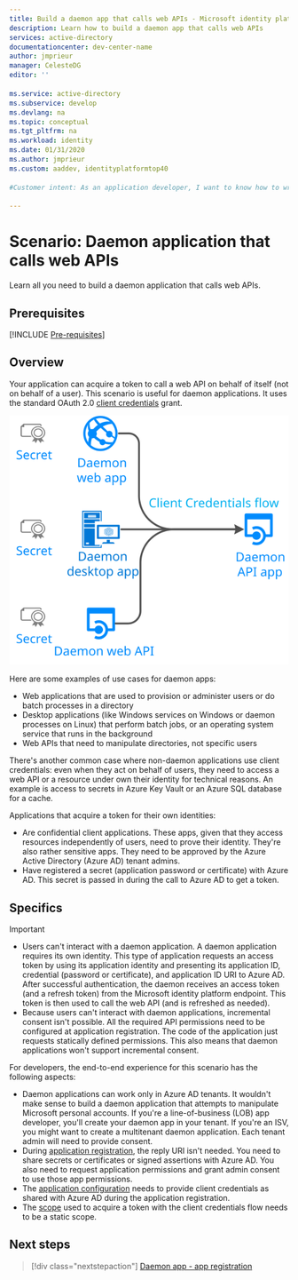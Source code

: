 ```yaml
---
title: Build a daemon app that calls web APIs - Microsoft identity platform | Azure
description: Learn how to build a daemon app that calls web APIs
services: active-directory
documentationcenter: dev-center-name
author: jmprieur
manager: CelesteDG
editor: ''

ms.service: active-directory
ms.subservice: develop
ms.devlang: na
ms.topic: conceptual
ms.tgt_pltfrm: na
ms.workload: identity
ms.date: 01/31/2020
ms.author: jmprieur
ms.custom: aaddev, identityplatformtop40

#Customer intent: As an application developer, I want to know how to write a daemon app that can call web APIs by using the Microsoft identity platform for developers.

---
```


# Scenario: Daemon application that calls web APIs

Learn all you need to build a daemon application that calls web APIs.

## Prerequisites

[!INCLUDE [Pre-requisites](../../../includes/active-directory-develop-scenarios-prerequisites.md)]

## Overview

Your application can acquire a token to call a web API on behalf of itself (not on behalf of a user). This scenario is useful for daemon applications. It uses the standard OAuth 2.0 [client credentials](v2-oauth2-client-creds-grant-flow.md) grant.

![Daemon apps](./media/scenario-daemon-app/daemon-app.svg)

Here are some examples of use cases for daemon apps:

- Web applications that are used to provision or administer users or do batch processes in a directory
- Desktop applications (like Windows services on Windows or daemon processes on Linux) that perform batch jobs, or an operating system service that runs in the background
- Web APIs that need to manipulate directories, not specific users

There's another common case where non-daemon applications use client credentials: even when they act on behalf of users, they need to access a web API or a resource under own their identity for technical reasons. An example is access to secrets in Azure Key Vault or an Azure SQL database for a cache.

Applications that acquire a token for their own identities:

- Are confidential client applications. These apps, given that they access resources independently of users, need to prove their identity. They're also rather sensitive apps. They need to be approved by the Azure Active Directory (Azure AD) tenant admins.
- Have registered a secret (application password or certificate) with Azure AD. This secret is passed in during the call to Azure AD to get a token.

## Specifics

> [!IMPORTANT]
>
> - Users can't interact with a daemon application. A daemon application requires its own identity. This type of application requests an access token by using its application identity and presenting its application ID, credential (password or certificate), and application ID URI to Azure AD. After successful authentication, the daemon receives an access token (and a refresh token) from the Microsoft identity platform endpoint. This token is then used to call the web API (and is refreshed as needed).
> - Because users can't interact with daemon applications, incremental consent isn't possible. All the required API permissions need to be configured at application registration. The code of the application just requests statically defined permissions. This also means that daemon applications won't support incremental consent.

For developers, the end-to-end experience for this scenario has the following aspects:

- Daemon applications can work only in Azure AD tenants. It wouldn't make sense to build a daemon application that attempts to manipulate Microsoft personal accounts. If you're a line-of-business (LOB) app developer, you'll create your daemon app in your tenant. If you're an ISV, you might want to create a multitenant daemon application. Each tenant admin will need to provide consent.
- During [application registration](./scenario-daemon-app-registration.md), the reply URI isn't needed. You need to share secrets or certificates or signed assertions with Azure AD. You also need to request application permissions and grant admin consent to use those app permissions.
- The [application configuration](./scenario-daemon-app-configuration.md) needs to provide client credentials as shared with Azure AD during the application registration.
- The [scope](scenario-daemon-acquire-token.md#scopes-to-request) used to acquire a token with the client credentials flow needs to be a static scope.

## Next steps

> [!div class="nextstepaction"]
> [Daemon app - app registration](./scenario-daemon-app-registration.md)
